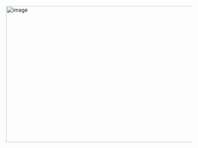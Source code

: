 <img width="610" height="371" alt="image" src="https://github.com/user-attachments/assets/e7ddff1c-5db7-48b7-8d44-830d1ddc8a3f" />
